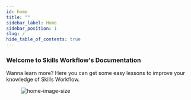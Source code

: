 ```yaml
---
id: home
title: ""
sidebar_label: Home
sidebar_position: 1
slug: /
hide_table_of_contents: true
---
```


### Welcome to Skills Workflow's Documentation

Wanna learn more? Here you can get some easy lessons to improve your knowledge of Skills Workflow.

<figure>

![home-image-size](/img/homefeat01.svg)

</figure>
